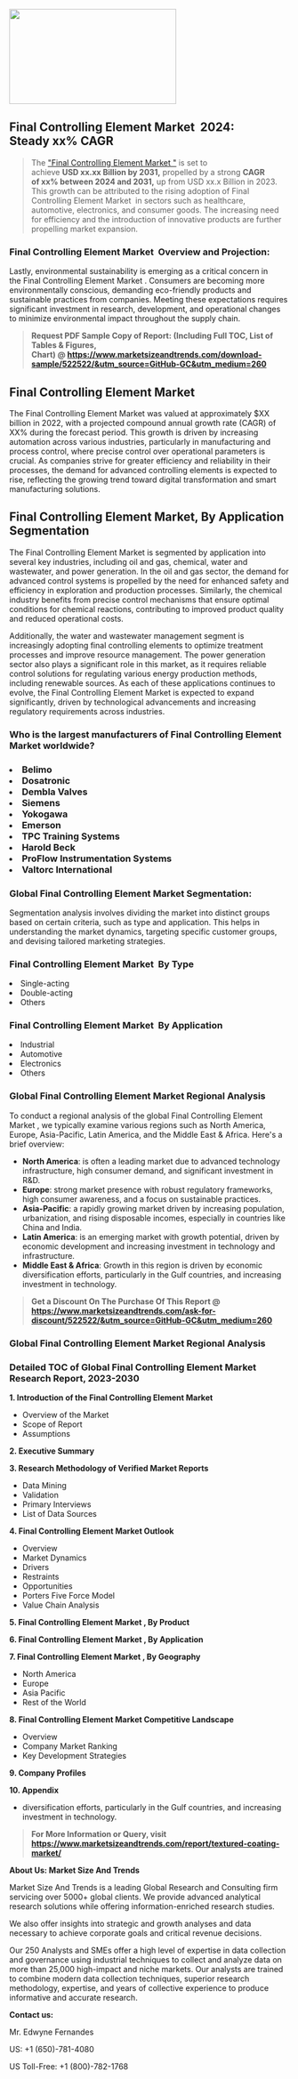 <p><img class="alignnone size-medium wp-image-20088" src="https://ffe5etoiles.com/wp-content/uploads/2024/12/MST1-300x171.png" alt="" width="300" height="171" /></p><h2 id="ember46" class="ember-view reader-text-block__heading-2">Final Controlling Element Market &nbsp;2024: Steady&nbsp;xx% CAGR</h2><blockquote id="ember47" class="ember-view reader-text-block__blockquote">The&nbsp;<a class="app-aware-link " href="https://www.marketsizeandtrends.com/download-sample/522522/&utm_source=GitHub-GC&utm_medium=260" target="_blank" data-test-app-aware-link="">"Final Controlling Element Market "</a>&nbsp;is set to achieve&nbsp;<strong>USD&nbsp;xx.xx&nbsp;Billion by 2031,</strong>&nbsp;propelled by a strong&nbsp;<strong>CAGR of&nbsp;xx% between 2024 and 2031,</strong>&nbsp;up from USD xx.x Billion in 2023. This growth can be attributed to the rising adoption of&nbsp;Final Controlling Element Market &nbsp;in sectors such as healthcare, automotive, electronics, and consumer goods. The increasing need for efficiency and the introduction of innovative products are further propelling market expansion.</blockquote><h3 id="ember48" class="ember-view reader-text-block__heading-3">Final Controlling Element Market &nbsp;Overview and Projection:</h3><p id="ember49" class="ember-view reader-text-block__paragraph">Lastly, environmental sustainability is emerging as a critical concern in the&nbsp;Final Controlling Element Market . Consumers are becoming more environmentally conscious, demanding eco-friendly products and sustainable practices from companies. Meeting these expectations requires significant investment in research, development, and operational changes to minimize environmental impact throughout the supply chain.</p><blockquote id="ember50" class="ember-view reader-text-block__blockquote"><strong>Request PDF Sample Copy of Report: (Including Full TOC, List of Tables &amp; Figures, Chart)&nbsp;@&nbsp;<strong><a href="https://www.marketsizeandtrends.com/download-sample/522522/&utm_source=GitHub-GC&utm_medium=260" target="_blank">https://www.marketsizeandtrends.com/download-sample/522522/&utm_source=GitHub-GC&utm_medium=260</a></strong></strong></blockquote><h3 class=""> <h2>Final Controlling Element Market</h2><p>The Final Controlling Element Market was valued at approximately $XX billion in 2022, with a projected compound annual growth rate (CAGR) of XX% during the forecast period. This growth is driven by increasing automation across various industries, particularly in manufacturing and process control, where precise control over operational parameters is crucial. As companies strive for greater efficiency and reliability in their processes, the demand for advanced controlling elements is expected to rise, reflecting the growing trend toward digital transformation and smart manufacturing solutions.</p><h2>Final Controlling Element Market, By Application Segmentation</h2><p>The Final Controlling Element Market is segmented by application into several key industries, including oil and gas, chemical, water and wastewater, and power generation. In the oil and gas sector, the demand for advanced control systems is propelled by the need for enhanced safety and efficiency in exploration and production processes. Similarly, the chemical industry benefits from precise control mechanisms that ensure optimal conditions for chemical reactions, contributing to improved product quality and reduced operational costs.</p><p>Additionally, the water and wastewater management segment is increasingly adopting final controlling elements to optimize treatment processes and improve resource management. The power generation sector also plays a significant role in this market, as it requires reliable control solutions for regulating various energy production methods, including renewable sources. As each of these applications continues to evolve, the Final Controlling Element Market is expected to expand significantly, driven by technological advancements and increasing regulatory requirements across industries.</p></h3><h3 id="" class="">Who is the largest manufacturers of&nbsp;Final Controlling Element Market worldwide?</h3><h3 class=""></Li><Li>Belimo</Li><Li> Dosatronic</Li><Li> Dembla Valves</Li><Li> Siemens</Li><Li> Yokogawa</Li><Li> Emerson</Li><Li> TPC Training Systems</Li><Li> Harold Beck</Li><Li> ProFlow Instrumentation Systems</Li><Li> Valtorc International</h3><h3 id="ember53" class="ember-view reader-text-block__heading-3">Global&nbsp;Final Controlling Element Market Segmentation:</h3><p id="ember54" class="ember-view reader-text-block__paragraph">Segmentation analysis involves dividing the market into distinct groups based on certain criteria, such as type and application. This helps in understanding the market dynamics, targeting specific customer groups, and devising tailored marketing strategies.</p><h3 id="" class="">Final Controlling Element Market &nbsp;By Type</h3><p></Li><Li>Single-acting</Li><Li> Double-acting</Li><Li> Others</p><h3 id="" class="">Final Controlling Element Market &nbsp;By Application</h3><p class=""></Li><Li>Industrial</Li><Li> Automotive</Li><Li> Electronics</Li><Li> Others</p><h3 id="ember62" class="ember-view reader-text-block__heading-3">Global Final Controlling Element Market Regional Analysis</h3><p id="ember63" class="ember-view reader-text-block__paragraph">To conduct a regional analysis of the global Final Controlling Element Market , we typically examine various regions such as North America, Europe, Asia-Pacific, Latin America, and the Middle East &amp; Africa. Here's a brief overview:</p><ul><li><strong>North America</strong>: is often a leading market due to advanced technology infrastructure, high consumer demand, and significant investment in R&amp;D.</li><li><strong>Europe</strong>: strong market presence with robust regulatory frameworks, high consumer awareness, and a focus on sustainable practices.</li><li><strong>Asia-Pacific</strong>: a rapidly growing market driven by increasing population, urbanization, and rising disposable incomes, especially in countries like China and India.</li><li><strong>Latin America</strong>: is an emerging market with growth potential, driven by economic development and increasing investment in technology and infrastructure.</li><li><strong>Middle East &amp; Africa</strong>: Growth in this region is driven by economic diversification efforts, particularly in the Gulf countries, and increasing investment in technology.</li></ul><blockquote id="ember61" class="ember-view reader-text-block__blockquote"><strong>Get a Discount On The Purchase Of This Report @ <strong><a href="https://html-cleaner.com/" target="">https://www.marketsizeandtrends.com/ask-for-discount/522522/&utm_source=GitHub-GC&utm_medium=260</a></strong></strong></blockquote><h3 id="ember62" class="ember-view reader-text-block__heading-3">Global Final Controlling Element Market Regional Analysis</h3><h3 id="" class="">Detailed TOC of Global Final Controlling Element Market Research Report, 2023-2030</h3><p id="" class=""><strong>1. Introduction of the Final Controlling Element Market </strong></p><ul><li>Overview of the Market</li><li>Scope of Report</li><li>Assumptions</li></ul><p id="" class=""><strong>2. Executive Summary</strong></p><p id="" class=""><strong>3. Research Methodology of Verified Market Reports</strong></p><ul><li>Data Mining</li><li>Validation</li><li>Primary Interviews</li><li>List of Data Sources</li></ul><p id="" class=""><strong>4. Final Controlling Element Market Outlook</strong></p><ul><li>Overview</li><li>Market Dynamics</li><li>Drivers</li><li>Restraints</li><li>Opportunities</li><li>Porters Five Force Model</li><li>Value Chain Analysis</li></ul><p id="" class=""><strong>5. Final Controlling Element Market , By Product</strong></p><p id="" class=""><strong>6. Final Controlling Element Market , By Application</strong></p><p id="" class=""><strong>7. Final Controlling Element Market , By Geography</strong></p><ul><li>North America</li><li>Europe</li><li>Asia Pacific</li><li>Rest of the World</li></ul><p id="" class=""><strong>8. Final Controlling Element Market Competitive Landscape</strong></p><ul><li>Overview</li><li>Company Market Ranking</li><li>Key Development Strategies</li></ul><p id="" class=""><strong>9. Company Profiles</strong></p><p id="" class=""><strong>10. Appendix</strong></p><ul><li>diversification efforts, particularly in the Gulf countries, and increasing investment in technology.</li></ul><blockquote id="ember65" class="ember-view reader-text-block__blockquote"><strong>For More Information or Query, visit <strong><strong><a href="https://html-cleaner.com/" target="">https://www.marketsizeandtrends.com/report/textured-coating-market/</a></strong></strong></strong></blockquote><p id="" class=""><strong>About Us: Market Size And Trends</strong></p><p id="" class="">Market Size And Trends is a leading Global Research and Consulting firm servicing over 5000+ global clients. We provide advanced analytical research solutions while offering information-enriched research studies.</p><p id="" class="">We also offer insights into strategic and growth analyses and data necessary to achieve corporate goals and critical revenue decisions.</p><p id="" class="">Our 250 Analysts and SMEs offer a high level of expertise in data collection and governance using industrial techniques to collect and analyze data on more than 25,000 high-impact and niche markets. Our analysts are trained to combine modern data collection techniques, superior research methodology, expertise, and years of collective experience to produce informative and accurate research.</p><p id="" class=""><strong>Contact us:</strong></p><p id="" class="">Mr. Edwyne Fernandes</p><p id="" class="">US: +1 (650)-781-4080</p><p id="" class="">US Toll-Free: +1 (800)-782-1768</p>
